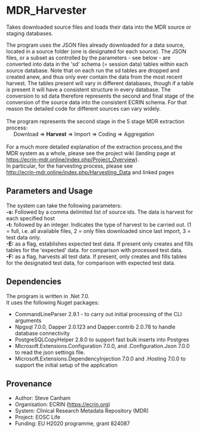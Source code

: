 # MDR_Harvester
Takes downloaded source files and loads their data into the MDR source or staging databases.

The program uses the JSON files already downloaded for a data source, located in a source folder (one is designated for each source). The JSON files, or a subset as controlled by the parameters - see below - are converted into data in the 'sd' schema (= session data) tables within each source database. Note that on each run the sd tables are dropped and created anew, and thus only ever contain the data from the most recent harvest. The tables present will vary in different databases, though if a table *is* present it will have a consistent structure in every database. The conversion to sd data therefore represents the second and final stage of the conversion of the source data into the consistent ECRIN schema. For that reason the detailed code for different sources can vary widely. <br/><br/>
The program represents the second stage in the 5 stage MDR extraction process:<br/>
&nbsp;&nbsp;&nbsp;&nbsp;&nbsp;Download => **Harvest** => Import => Coding => Aggregation<br/><br/>
For a much more detailed explanation of the extraction process,and the MDR system as a whole, please see the project wiki (landing page at https://ecrin-mdr.online/index.php/Project_Overview).<br/>
In particular, for the harvesting process, please see<br/>
http://ecrin-mdr.online/index.php/Harvesting_Data and linked pages


## Parameters and Usage
The system can take the following parameters:<br/>
**-s:** Followed by a comma delimited list of source ids. The data is harvest for each specified host<br/>
**-t:** followed by an integer. Indicates the type of harvest to be carried out. (1 = full, i.e. all available files, 2 = only files downloaded since last import, 3 = test data only.<br/>
**-E:** as a flag, establishes expected test data. If present only creates and fills tables for the 'expected' data. for comparison with processed test data.<br/>
**-F:** as a flag, harvests all test data. If present, only creates and fills tables for the designated test data, for comparison with expected test data. <br/>


## Dependencies
The program is written in .Net 7.0. <br/>
It uses the following Nuget packages:
* CommandLineParser 2.9.1 - to carry out initial processing of the CLI arguments
* Npgsql 7.0.0, Dapper 2.0.123 and Dapper.contrib 2.0.78 to handle database connectivity
* PostgreSQLCopyHelper 2.8.0 to support fast bulk inserts into Postgres
* Microsoft.Extensions.Configuration 7.0.0, and .Configuration.Json 7.0.0 to read the json settings file.
* Microsoft.Extensions.DependencyInjection 7.0.0 and .Hosting 7.0.0 to support the initial setup of the application

## Provenance
* Author: Steve Canham
* Organisation: ECRIN (https://ecrin.org)
* System: Clinical Research Metadata Repository (MDR)
* Project: EOSC Life
* Funding: EU H2020 programme, grant 824087

